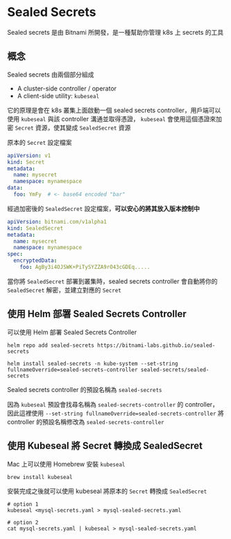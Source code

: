 # Sealed Secrets

Sealed secrets 是由 Bitnami 所開發，是一種幫助你管理 k8s 上 secrets 的工具

## 概念

Sealed secrets 由兩個部分組成

- A cluster-side controller / operator
- A client-side utility: `kubeseal`

它的原理是會在 k8s 叢集上面啟動一個 sealed secrets controller，用戶端可以使用 `kubeseal` 與該 controller 溝通並取得憑證，
`kubeseal` 會使用這個憑證來加密 `Secret` 資源，使其變成 `SealedSecret` 資源

原本的 `Secret` 設定檔案

```yaml
apiVersion: v1
kind: Secret
metadata:
  name: mysecret
  namespace: mynamespace
data:
  foo: YmFy  # <- base64 encoded "bar"
```

經過加密後的 `SealedSecret` 設定檔案，**可以安心的將其放入版本控制中**

```yaml
apiVersion: bitnami.com/v1alpha1
kind: SealedSecret
metadata:
  name: mysecret
  namespace: mynamespace
spec:
  encryptedData:
    foo: AgBy3i4OJSWK+PiTySYZZA9rO43cGDEq.....
```

當你將 `SealedSecret` 部署到叢集時，sealed secrets controller 會自動將你的 `SealedSecret` 解密，並建立對應的 `Secret`

## 使用 Helm 部署 Sealed Secrets Controller

可以使用 Helm 部署 Sealed Secrets Controller

```shell
helm repo add sealed-secrets https://bitnami-labs.github.io/sealed-secrets

helm install sealed-secrets -n kube-system --set-string fullnameOverride=sealed-secrets-controller sealed-secrets/sealed-secrets
```

Sealed secrets controller 的預設名稱為 `sealed-secrets`

因為 `kubeseal` 預設會找尋名稱為 `sealed-secrets-controller` 的 controller，
因此這裡使用 `--set-string fullnameOverride=sealed-secrets-controller` 將 controller 的預設名稱修改為 `sealed-secrets-controller`

## 使用 Kubeseal 將 Secret 轉換成 SealedSecret

Mac 上可以使用 Homebrew 安裝 `kubeseal`

```shell
brew install kubeseal
```

安裝完成之後就可以使用 kubeseal 將原本的 `Secret` 轉換成 `SealedSecret`

```shell
# option 1
kubeseal <mysql-secrets.yaml > mysql-sealed-secrets.yaml

# option 2
cat mysql-secrets.yaml | kubeseal > mysql-sealed-secrets.yaml
```
